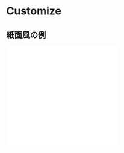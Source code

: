 # Customize

## 紙面風の例

<div class="d3685e5688df383de2d96a936c6dc2ba">
<iframe src="/examples/book.html" frameborder="0" height="270" />
<!-- ../.vuepress/public/examples/book.html -->
</div>
<a href="/examples/book.html" target="_blank">上のサンプルを単体で開く</a>

<style lang="stylus">
.d3685e5688df383de2d96a936c6dc2ba
  display: flex
  justify-content: center
  align-items: center
  iframe
    border: 1px solid blue
</style>

<ShogiPlayerWcWrapper
  class="d1428e21a56b573f72b675b22c6bfe43"
  sp_layer="is_layer_off"
  sp_layout="is_layout_horizontal"
  sp_piece_variant="is_piece_variant_b"
  sp_digit_label="is_digit_label_on"
  sp_digit_label_variant="is_digit_label_variant_kanji"
  sp_stand_gravity="is_stand_gravity_top"
  sp_player_name_direction="is_player_name_direction_vertical"
  sp_balloon="is_balloon_off"
  sp_mobile_vertical="is_mobile_vertical_off"
  sp_player_info="{black: {name: '先手'}, white: {name: '後手'}}"
/>

<style lang="stylus">
.ShogiPlayerWcWrapper.d1428e21a56b573f72b675b22c6bfe43
  shogi-player-wc::part(spwc_style_scope)
    font-family: serif                     // 明朝体
    color: black                           // "先手" "後手" の色

    --sp_board_color: transparent          // 盤の色を透明にする
    --sp_board_padding: 0                  // グリッド外周と縁の隙間を無くす
    --sp_board_radius: 0                   // 角を丸めない
    --sp_grid_inner_stroke: 0.5                  // グリッド内線は細くする(お好みで調整)
    --sp_grid_outer_stroke: 2              // グリッド外枠を内線より太くする(お好みで調整)
    --sp_player_name_size: 0.4             // "先手" "後手" の文字サイズ調整
    --sp_location_mark_inactive_size: 1.0  // 手番でない方の☗☖の比率を変更しない

                                           // 駒数
    --sp_piece_count_size: 0.4             // 駒数の大きさ調整
    --sp_piece_count_horizontal_x: 0.70    // 右に寄せる
    --sp_piece_count_horizontal_y: 0.03    // 少し下げる
    --sp_piece_count_bg_color: transparent // 背景を透過させる

                                           // 座標
    --sp_digit_label_color: black          // 座標の色を黒にする
    --sp_digit_xlabel_size: 0.3            // 座標の大きさ(上側)
    --sp_digit_xlabel_push: 0.073          // 位置を調整する(上側)
    --sp_digit_ylabel_size: 0.3            // 座標の大きさ(右側)
    --sp_digit_ylabel_push: 0.02           // 位置を調整する(右側)
    --sp_board_horizontal_gap: 0.5         // 座標があるため盤と駒台との隙間を空ける
    padding-top: 0.75rem
</style>

```vue
ShogiPlayer(
  sp_layout="is_layout_horizontal"                       // 横配置にする
  sp_piece_variant="is_piece_variant_b"                  // 紙面用駒に切り替る
  sp_digit_label="is_digit_label_on"                     // 座標を表示する
  sp_digit_label_variant="is_digit_label_variant_kanji" // 右側の座標を「数値」表記に変更する
  sp_stand_gravity="is_stand_gravity_top"                // 駒台を上寄せ配置する
  sp_player_name_direction="is_player_name_direction_vertical"       // 名前を縦書きにする
  sp_balloon="is_balloon_off"                            // 名前の下の吹き出しを表示しない
  sp_mobile_vertical="is_mobile_vertical_off"
  :sp_player_info="{black: {name: '先手'}, white: {name: '後手'}}"
)
```

```stylus
font-family: serif                     // 明朝体(座標と "先手" "後手" に適用)
color: black                           // 座標と "先手" "後手" の色

--sp_board_color: transparent          // 盤の色を透明にする
--sp_board_padding: 0                  // グリッド外周と縁の隙間を無くす
--sp_board_radius: 0                   // 角を丸めない
--sp_grid_inner_stroke: 0.5                  // グリッド内線(お好みで調整・かなり印象変わる)
--sp_grid_outer_stroke: 2              // グリッド外枠(お好みで調整・かなり印象変わる)
--sp_player_name_size: 0.4             // "先手" "後手" の文字サイズ調整
--sp_location_mark_inactive_size: 1.0  // 手番でない方の☗☖の比率を変更しない

// 駒数
--sp_piece_count_size: 0.4             // 駒数の大きさ調整
--sp_piece_count_horizontal_x: 0.70    // 右に寄せる
--sp_piece_count_horizontal_y: 0.03    // 少し下げる
--sp_piece_count_bg_color: transparent // 背景を透明にする

// 座標
--sp_digit_label_color: black          // 座標の色を黒にする
--sp_digit_xlabel_size: 0.3            // 上X座標の大きさ
--sp_digit_xlabel_push: 0.073          // 上X座標の位置調整
--sp_digit_ylabel_size: 0.3            // 右Y座標の大きさ
--sp_digit_ylabel_push: 0.05           // 右Y座標の位置調
--sp_board_horizontal_gap: 0.5         // 座標があるため盤と駒台との隙間を空ける
padding-top: 0.75rem                   // 上側の座標があるので開けておく
```

::: tip
* sp_digit_label_variant の値で右側の座標を「漢字」「数字」「アルファベット」に変更できる
* 線の太さに関する sp_grid_inner_stroke と sp_grid_outer_stroke は設定値によってかなり印象が変わるためお好みで調整しよう
* .ShogiPlayer は 100% の大きさになるので外側(上の例では.ShogiPlayerContainer)で大きさを調整しよう
* さらにカスタマイズしたい場合はスタイルエディタを使おう
:::

